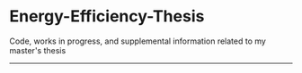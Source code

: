 # Energy-Efficiency-Thesis

Code, works in progress, and supplemental information related to my master's thesis

---